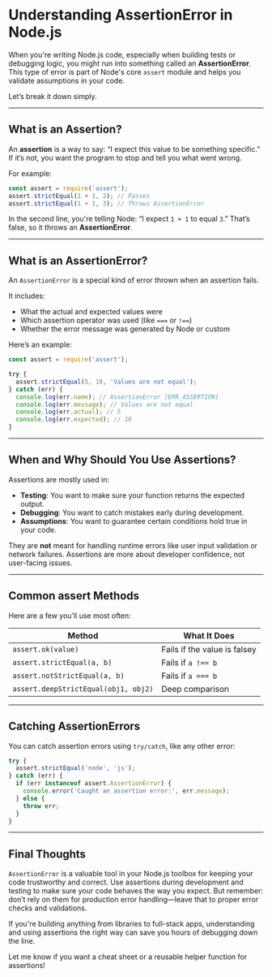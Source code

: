 # Understanding AssertionError in Node.js

When you're writing Node.js code, especially when building tests or debugging logic, you might run into something called an **AssertionError**. This type of error is part of Node's core `assert` module and helps you validate assumptions in your code.

Let’s break it down simply.

---

## What is an Assertion?

An **assertion** is a way to say: “I expect this value to be something specific.” If it’s not, you want the program to stop and tell you what went wrong.

For example:

```js
const assert = require('assert');
assert.strictEqual(1 + 1, 2); // Passes
assert.strictEqual(1 + 1, 3); // Throws AssertionError
```

In the second line, you're telling Node: “I expect `1 + 1` to equal `3`.” That’s false, so it throws an **AssertionError**.

---

## What is an AssertionError?

An `AssertionError` is a special kind of error thrown when an assertion fails.

It includes:

* What the actual and expected values were
* Which assertion operator was used (like `===` or `!==`)
* Whether the error message was generated by Node or custom

Here’s an example:

```js
const assert = require('assert');

try {
  assert.strictEqual(5, 10, 'Values are not equal');
} catch (err) {
  console.log(err.name); // AssertionError [ERR_ASSERTION]
  console.log(err.message); // Values are not equal
  console.log(err.actual); // 5
  console.log(err.expected); // 10
}
```

---

## When and Why Should You Use Assertions?

Assertions are mostly used in:

* **Testing**: You want to make sure your function returns the expected output.
* **Debugging**: You want to catch mistakes early during development.
* **Assumptions**: You want to guarantee certain conditions hold true in your code.

They are **not** meant for handling runtime errors like user input validation or network failures. Assertions are more about developer confidence, not user-facing issues.

---

## Common assert Methods

Here are a few you’ll use most often:

| Method                               | What It Does                 |
| ------------------------------------ | ---------------------------- |
| `assert.ok(value)`                   | Fails if the value is falsey |
| `assert.strictEqual(a, b)`           | Fails if `a !== b`           |
| `assert.notStrictEqual(a, b)`        | Fails if `a === b`           |
| `assert.deepStrictEqual(obj1, obj2)` | Deep comparison              |

---

## Catching AssertionErrors

You can catch assertion errors using `try/catch`, like any other error:

```js
try {
  assert.strictEqual('node', 'js');
} catch (err) {
  if (err instanceof assert.AssertionError) {
    console.error('Caught an assertion error:', err.message);
  } else {
    throw err;
  }
}
```

---

## Final Thoughts

`AssertionError` is a valuable tool in your Node.js toolbox for keeping your code trustworthy and correct. Use assertions during development and testing to make sure your code behaves the way you expect. But remember: don’t rely on them for production error handling—leave that to proper error checks and validations.

If you're building anything from libraries to full-stack apps, understanding and using assertions the right way can save you hours of debugging down the line.

Let me know if you want a cheat sheet or a reusable helper function for assertions!
